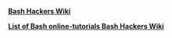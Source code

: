 [**Bash Hackers Wiki**](http://wiki.bash-hackers.org/)

[**List of Bash online-tutorials Bash Hackers Wiki**](http://wiki.bash-hackers.org/scripting/tutoriallist)


